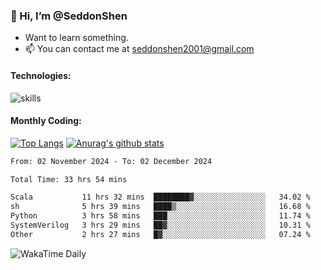 ### 👋 Hi, I’m @SeddonShen
- Want to learn something.
- 📫 You can contact me at seddonshen2001@gmail.com

#### Technologies:

![skills](https://skillicons.dev/icons?i=scala,js,html,css,bootstrap,jquery,c,cpp,cloudflare,django,docker,flask,git,github,githubactions,linux,latex,mysql,nodejs,ps,php,pr,py,raspberrypi,redis,unreal,v,vscode,vue,bash)

#### Monthly Coding:
[![Top Langs](https://github-readme-stats.vercel.app/api/top-langs?username=seddonshen&show_icons=true&locale=en&layout=compact&hide=html&langs_count=8)](https://github.com/SeddonShen/)
[![Anurag's github stats](https://github-readme-stats.vercel.app/api?username=SeddonShen&count_private=true&show_icons=true)](https://github.com/anuraghazra/github-readme-stats)
<!--START_SECTION:waka-->

```txt
From: 02 November 2024 - To: 02 December 2024

Total Time: 33 hrs 54 mins

Scala           11 hrs 32 mins  ████████▓░░░░░░░░░░░░░░░░   34.02 %
sh              5 hrs 39 mins   ████▒░░░░░░░░░░░░░░░░░░░░   16.68 %
Python          3 hrs 58 mins   ███░░░░░░░░░░░░░░░░░░░░░░   11.74 %
SystemVerilog   3 hrs 29 mins   ██▓░░░░░░░░░░░░░░░░░░░░░░   10.31 %
Other           2 hrs 27 mins   █▓░░░░░░░░░░░░░░░░░░░░░░░   07.24 %
```

<!--END_SECTION:waka-->

![WakaTime Daily](https://wakatime.com/share/@seddon2001/61a7e342-5f12-4fea-bf92-1fac161e97d6.svg)
<!---
SeddonShen/SeddonShen is a ✨ special ✨ repository because its `README.md` (this file) appears on your GitHub profile.
You can click the Preview link to take a look at your changes.
--->
